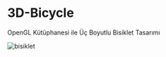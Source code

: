 # 3D-Bicycle
OpenGL Kütüphanesi ile Üç Boyutlu Bisiklet Tasarımı


![bisiklet](https://user-images.githubusercontent.com/86470181/214470720-0cea6ae8-7baa-4fac-8fbc-34233492e535.PNG)
